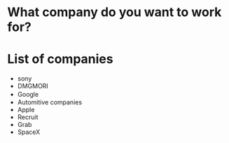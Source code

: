 # What company do you want to work for?

# List of companies
- sony
- DMGMORI
- Google　
- Automitive companies
- Apple
- Recruit
- Grab
- SpaceX
